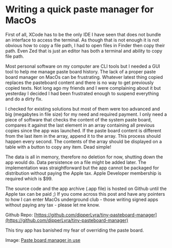 # Writing a quick paste manager for MacOs

First of all, XCode has to be the only IDE I have seen that does not bundle an interface to access the terminal. As though that is not enough it is not obvious how to copy a file path, I had to open files in Finder then copy their path. Even Zed that is just an editor has both a terminal and ability to copy file path.

Most personal software on my computer are CLI tools but I needed a GUI tool to help me manage paste board history. The lack of a proper paste board manager on MacOs can be frustrating. Whatever latest thing copied replaces the pasteboard content and there is no way to get previously copied texts. Not long ago my friends and I were complaining about it but yesterday I decided I had been frustrated enough to suspend everything and do a dirty fix.

I checked for existing solutions but most of them were too advanced and big (megabytes in file size) for my need and required payment. I only need a piece of software that checks the content of the system paste board, compares it against the last element in an array containing all previous copies since the app was launched. If the paste board content is different from the last item in the array, append it to the array. This process should happen every second. The contents of the array should be displayed on a table with a button to copy any item. Dead simple!

The data is all in memory, therefore no deletion for now, shutting down the app would do. Data persistence on a file might be added later. The implementation was straightforward but the app cannot be packaged for distribution without paying the Apple tax. Apple Developer membership is required which is $99.

The source code and the app archive (.app file) is hosted on Github until the Apple tax can be paid ;) If you come across this post and have any pointers to how I can enter MacOs underground club - those writing signed apps without paying any tax - please let me know.

Github Repo: [https://github.com/dipperLyra/tiny-pasteboard-manager](https://github.com/dipperLyra/tiny-pasteboard-manager)

This tiny app has banished my fear of overriding the paste board.

Image: [Paste board manager in use](../resources/paste_mgr.png)
